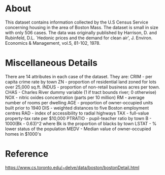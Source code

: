 # About
This dataset contains information collected by the U.S Census Service concerning housing in the area of Boston Mass. The dataset is small in size with only 506 cases.
The data was originally published by Harrison, D. and Rubinfeld, D.L. `Hedonic prices and the demand for clean air', J. Environ. Economics & Management, vol.5, 81-102, 1978.

# Miscellaneous Details
There are 14 attributes in each case of the dataset. They are:
CRIM - per capita crime rate by town
ZN - proportion of residential land zoned for lots over 25,000 sq.ft.
INDUS - proportion of non-retail business acres per town.
CHAS - Charles River dummy variable (1 if tract bounds river; 0 otherwise)
NOX - nitric oxides concentration (parts per 10 million)
RM - average number of rooms per dwelling
AGE - proportion of owner-occupied units built prior to 1940
DIS - weighted distances to five Boston employment centres
RAD - index of accessibility to radial highways
TAX - full-value property-tax rate per $10,000
PTRATIO - pupil-teacher ratio by town
B - 1000(Bk - 0.63)^2 where Bk is the proportion of blacks by town
LSTAT - % lower status of the population
MEDV - Median value of owner-occupied homes in $1000's

# Reference
https://www.cs.toronto.edu/~delve/data/boston/bostonDetail.html